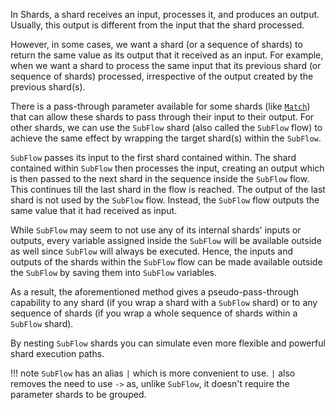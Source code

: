 In Shards, a shard receives an input, processes it, and produces an output. Usually, this output is different from the input that the shard processed.

However, in some cases, we want a shard (or a sequence of shards) to return the same value as its output that it received as an input. For example, when we want a shard to process the same input that its previous shard (or sequence of shards) processed, irrespective of the output created by the previous shard(s).

There is a pass-through parameter available for some shards (like [`Match`](../../../shards/General/Match/)) that can allow these shards to pass through their input to their output. For other shards, we can use the `SubFlow` shard (also called the `SubFlow` flow) to achieve the same effect by wrapping the target shard(s) within the `SubFlow`.

`SubFlow` passes its input to the first shard contained within. The shard contained within `SubFlow` then processes the input, creating an output which is then passed to the next shard in the sequence inside the `SubFlow` flow. This continues till the last shard in the flow is reached. The output of the last shard is not used by the `SubFlow` flow. Instead, the `SubFlow` flow outputs the same value that it had received as input.

While `SubFlow` may seem to not use any of its internal shards' inputs or outputs, every variable assigned inside the `SubFlow` will be available outside as well since `SubFlow` will always be executed. Hence, the inputs and outputs of the shards within the `SubFlow` flow can be made available outside the `SubFlow` by saving them into `SubFlow` variables.

As a result, the aforementioned method gives a pseudo-pass-through capability to any shard (if you wrap a shard with a `SubFlow` shard) or to any sequence of shards (if you wrap a whole sequence of shards within a `SubFlow` shard).

By nesting `SubFlow` shards you can simulate even more flexible and powerful shard execution paths.

!!! note
    `SubFlow` has an alias `|` which is more convenient to use. `|` also removes the need to use `->` as, unlike `SubFlow`, it doesn't require the parameter shards to be grouped.
